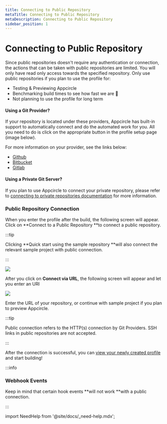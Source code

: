 ```yaml
---
title: Connecting to Public Repository
metaTitle: Connecting to Public Repository
metaDescription: Connecting to Public Repository
sidebar_position: 1
---
```


# Connecting to Public Repository

Since public repositories doesn't require any authentication or connection, the actions that can be taken with public repositories are limited. You will only have read only access towards the specified repository. Only use public repositories if you plan to use the profile for:

- Testing & Previewing Appcircle
- Benchmarking build times to see how fast we are 🚀
- Not planning to use the profile for long term

#### Using a Git Provider?

If your repository is located under these providers, Appcircle has built-in support to automatically connect and do the automated work for you. All you need to do is click on the appropriate button in the profile setup page (image below).

For more information on your provider, see the links below:

- [Github](./connecting-to-github.md)
- [Bitbucket](./connecting-to-bitbucket.md)
- [Gitlab](./connecting-to-gitlab.md)

#### Using a Private Git Server?

If you plan to use Appcircle to connect your private repository, please refer to [connecting to private repositories documentation](./connecting-to-private-repository-via-ssh.md) for more information.

### Public Repository Connection

When you enter the profile after the build, the following screen will appear. Click on **Connect to a Public Repository **to connect a public repository.

:::tip

Clicking **Quick start using the sample repository **will also connect the relevant sample project with public connection.

:::

![](<https://cdn.appcircle.io/docs/assets/main-connection.png>)

After you click on **Connect via URL**, the following screen will appear and let you enter an URI

![](<https://cdn.appcircle.io/docs/assets/connect-via-url.png>)

Enter the URL of your repository, or continue with sample project if you plan to preview Appcircle.

:::tip

Public connection refers to the HTTP(s) connection by Git Providers. SSH links in public repositories are not accepted.

:::

After the connection is successful, you can [view your newly created profile](./README.md#view-the-newly-created-build-profile) and start building!

:::info

### Webhook Events

Keep in mind that certain hook events **will not work **with a public connection.

:::

import NeedHelp from '@site/docs/\_need-help.mdx';

<NeedHelp />
